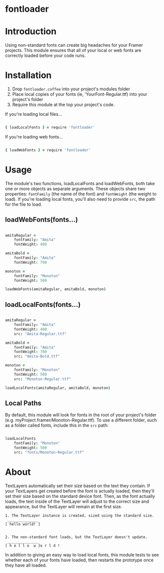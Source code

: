 # fontloader

# Introduction

Using non-standard fonts can create big headaches for your Framer projects. This
module ensures that all of your local or web fonts are correctly loaded before 
your code runs.


# Installation

1. Drop `fontloader.coffee` into your project's modules folder
2. Place local copies of your fonts (ie, 'YourFont-Regular.ttf) into your project's folder
3. Require this module at the top your project's code.


If you're loading local files...

```coffeescript

{ loadLocalFonts } = require 'fontloader'

```

If you're loading web fonts...

```coffeescript

{ loadWebFonts } = require 'fontloader'

```


# Usage

The module's two functions, loadLocalFonts and loadWebFonts, both take one or more objects
as separate arguments. These objects share two properties: `fontFamily` (the name of the font)
and `fontWeight` (the weight to load). If you're loading local fonts, you'll also need to
provide `src`, the path for the file to load.

## loadWebFonts(fonts...)

```coffeescript

amitaRegular =
	fontFamily: "Amita"
	fontWeight: 400

amitaBold =
	fontFamily: "Amita"
	fontWeight: 700

monoton =
	fontFamily: "Monoton"
	fontWeight: 500

loadWebFonts(amitaRegular, amitaBold, monoton)

```

## loadLocalFonts(fonts...)

```coffeescript

amitaRegular =
	fontFamily: "Amita"
	fontWeight: 400
	src: "Amita-Regular.ttf"

amitaBold =
	fontFamily: "Amita"
	fontWeight: 700
	src: "Amita-Bold.ttf"

monoton =
	fontFamily: "Monoton"
	fontWeight: 500
	src: "Monoton-Regular.ttf"

loadLocalFonts(amitaRegular, amitaBold, monoton)

```

## Local Paths

By default, this module will look for fonts in the root of your project's
folder (e.g. myProject.framer/Monoton-Regular.ttf). To use a different folder,
such as a folder called fonts, include this in the `src` path:


```coffeescript

loadLocalFonts
	fontFamily: "Monoton"
	fontWeight: 500
	src: "fonts/Monoton-Regular.ttf"


```

# About 

TextLayers automatically set their size based on the text they contain.
If your TextLayers get created before the font is actually loaded, then
they'll set their size based on the standard device font. Then, as the
font actually loads, the text inside of the TextLayer will adjust to the
correct size and appearance, but the TextLayer will remain at the first size.


	1. The TextLayer instance is created, sized using the standard size.
	 ______________
	[ hello world! ]


	2. The non-standard font loads, but the TextLayer doesn't update.
	 ______________
	[ h e l l o  w ]o r l d !


In addition to giving an easy way to load local fonts, this module tests
to see whether each of your fonts have loaded, then restarts the prototype 
once they have all loaded.